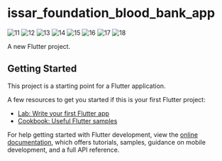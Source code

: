 # issar_foundation_blood_bank_app
![11](https://user-images.githubusercontent.com/112169672/217628626-31150eb3-7309-4a46-8d71-dad38d356e35.jpg)
![12](https://user-images.githubusercontent.com/112169672/217628634-0e86b912-0de6-480b-92c1-372f22ce5f6f.jpg)
![13](https://user-images.githubusercontent.com/112169672/217628637-5767bfc7-5e5e-485a-8ab9-4822e1f42d1e.jpg)
![14](https://user-images.githubusercontent.com/112169672/217628641-c11d0545-8237-4263-a8de-1be5472e1be4.jpg)
![15](https://user-images.githubusercontent.com/112169672/217628644-9d2faefb-5203-44d7-aaa0-8fe38fa0a571.jpg)
![16](https://user-images.githubusercontent.com/112169672/217628646-c28736c7-3184-4afc-9b31-f858f2e6ec75.jpg)
![17](https://user-images.githubusercontent.com/112169672/217628648-abae7041-e434-49d7-8179-2567c60d7811.jpg)
![18](https://user-images.githubusercontent.com/112169672/217628653-2a806650-f414-4a74-84ea-690e009e2757.jpg)

A new Flutter project.

## Getting Started

This project is a starting point for a Flutter application.

A few resources to get you started if this is your first Flutter project:

- [Lab: Write your first Flutter app](https://docs.flutter.dev/get-started/codelab)
- [Cookbook: Useful Flutter samples](https://docs.flutter.dev/cookbook)

For help getting started with Flutter development, view the
[online documentation](https://docs.flutter.dev/), which offers tutorials,
samples, guidance on mobile development, and a full API reference.
